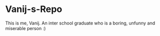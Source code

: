 # Vanij-s-Repo
This is me, Vanij. An inter school graduate who is a boring, unfunny and miserable person :)
